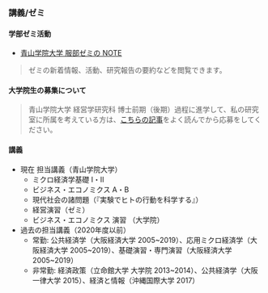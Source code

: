 ### 講義/ゼミ <i class="fas fa-seedling"></i>

#### <i class="fas fa-users"></i> 学部ゼミ活動

- [青山学院大学 服部ゼミの NOTE ](https://note.com/hattorizemi)

> ゼミの新着情報、活動、研究報告の要約などを閲覧できます。

#### <i class="fas fa-users"></i> 大学院生の募集について

> 青山学院大学 経営学研究科 博士前期（後期）過程に進学して、私の研究室に所属を考えている方は、[こちらの記事](https://httrksk.github.io/jp/post/20250128/)をよく読んでから応募をしてください。

#### <i class="fas fa-chalkboard-teacher"></i> 講義

- 現在 担当講義（青山学院大学）
  - ミクロ経済学基礎 I・II
  - ビジネス・エコノミクス A・B
  - 現代社会の諸問題（『実験でヒトの行動を科学する』）
  - 経営演習（ゼミ）
  - ビジネス・エコノミクス 演習 （大学院）
- 過去の担当講義（2020年度以前）
  - 常勤: 公共経済学（大阪経済大学 2005~2019）、応用ミクロ経済学（大阪経済大学 2005~2019）、基礎演習・専門演習（大阪経済大学 2005~2019）
  - 非常勤: 経済政策（立命館大学 大学院 2013~2014）、公共経済学（大阪一律大学 2015）、経済と情報（沖縄国際大学 2017）
